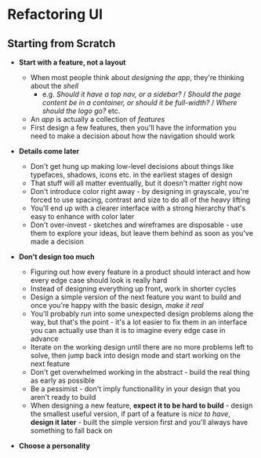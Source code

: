 # Refactoring UI

## Starting from Scratch

- **Start with a feature, not a layout**
	- When most people think about *designing the app*, they're thinking about the *shell*
		- e.g. *Should it have a top nav, or a sidebar?* / *Should the page content be in a container, or should it be full-width?* / *Where should the logo go?* etc.
	- An *app* is actually a collection of *features*
	- First design a few features, then you'll have the information you need to make a decision about how the navigation should work

- **Details come later**
	- Don't get hung up making low-level decisions about things like typefaces, shadows, icons etc. in the earliest stages of design
	- That stuff will all matter eventually, but it doesn't matter right now
	- Don't introduce color right away - by designing in grayscale, you're forced to use spacing, contrast and size to do all of the heavy lifting
	- You'll end up with a clearer interface with a strong hierarchy that's easy to enhance with color later
	- Don't over-invest - sketches and wireframes are disposable - use them to explore your ideas, but leave them behind as soon as you've made a decision

- **Don't design too much**

	- Figuring out how every feature in a product should interact and how every edge case should look is really hard
	- Instead of designing everything up front, work in shorter cycles
	- Design a simple version of the next feature you want to build and once you're happy with the basic design, *make it real*
	- You'll probably run into some unexpected design problems along the way, but that's the point - it's a lot easier to fix them in an interface you can actually use than it is to imagine every edge case in advance
	- Iterate on the working design until there are no more problems left to solve, then jump back into design mode and start working on the next feature
	- Don't get overwhelmed working in the abstract - build the real thing as early as possible
	- Be a pessimist - don't imply functionallity in your design that you aren't ready to build
	- When designing a new feature, **expect it to be hard to build** - design the smallest useful version, if part of a feature is *nice to have*, **design it later** - built the simple version first and you'll always have something to fall back on

- **Choose a personality**

